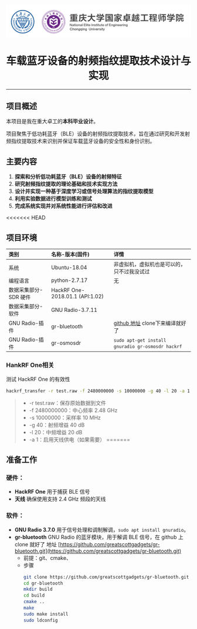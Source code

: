 <img src="./README/CQU-EIE.svg">
<h1 align="center">车载蓝牙设备的射频指纹提取技术设计与实现</h1>

---

## 项目概述

本项目是我在重大卓工的**本科毕业设计**。

项目聚焦于低功耗蓝牙（BLE）设备的射频指纹提取技术，旨在通过研究和开发射频指纹提取技术来识别并保证车载蓝牙设备的安全性和身份识别。

<!-- ## 研究方向 -->

<!-- **低功耗蓝牙** | **通信** | **射频指纹**-->

## 主要内容

1. **探索和分析低功耗蓝牙（BLE）设备的射频特征**
2. **研究射频指纹提取的理论基础和技术实现方法**
3. **设计并实现一种基于深度学习或信号处理算法的指纹提取模型**
4. **利用实验数据进行模型训练和测试**
5. **完成系统实现并对系统性能进行评估和改进**


<<<<<<< HEAD
## 项目环境

|类别|名称-版本(固件)|详情|
|:-|:-|:-|
|系统|Ubuntu-18.04|非虚拟机，虚拟机也是可以的，只不过我没试过|
|编程语言|python-2.7.17|无|
|数据采集部分-SDR 硬件|HackRF One-2018.01.1 (API:1.02)||
|数据采集部分-软件|GNU Radio-3.7.11||
|GNU Radio-插件|gr-bluetooth|[github 地址](https://github.com/greatscottgadgets/gr-bluetooth#) clone下来编译就好了|
|GNU Radio-插件|gr-osmosdr|`sudo apt-get install gnuradio gr-osmosdr hackrf`|


### HankRF One相关

测试 HackRF One 的有效性

```BASH
hackrf_transfer -r test.raw -f 2480000000 -s 10000000 -g 40 -l 20 -a 1
```

> - -r test.raw：保存原始数据到文件
> - -f 2480000000：中心频率 2.48 GHz
> - -s 10000000：采样率 10 MHz
> - -g 40：射频增益 40 dB
> - -l 20：中频增益 20 dB
> - -a 1：启用天线供电（如果需要）
=======
## 准备工作

### 硬件：
- **HackRF One** 用于捕获 BLE 信号
- **天线** 确保使用支持 2.4 GHz 频段的天线

### 软件：
- **GNU Radio 3.7.0** 用于信号处理和调制解调，`sudo apt install gnuradio`。
- **gr-bluetooth** GNU Radio 的蓝牙模块，用于解调 BLE 信号，在 github 上 clone 就好了 地址 [https://github.com/greatscottgadgets/gr-bluetooth.git](https://github.com/greatscottgadgets/gr-bluetooth.git)
  - 前提：git、cmake、
  - 步骤
      ```BASH
      git clone https://github.com/greatscottgadgets/gr-bluetooth.git
      cd gr-bluetooth
      mkdir build
      cd build
      cmake ..
      make
      sudo make install
      sudo ldconfig
      ```

<!-- - **python** 用于后续的信号处理和特征提取。 -->
